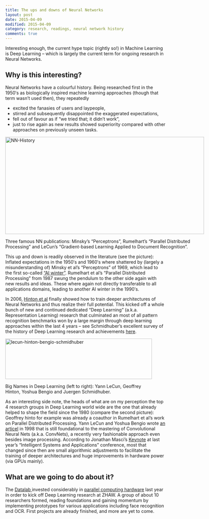 ```yaml
---
title: The ups and downs of Neural Networks
layout: post
date: 2015-04-09
modified: 2015-04-09
category: research, readings, neural network history
comments: true
---
```


Interesting enough, the current hype topic (rightly so!) in Machine Learning is Deep Learning &#8211; which is largely the current term for ongoing research in Neural Networks.

## Why is this interesting?

Neural Networks have a colourful history. Being researched first in the 1950&#8242;s as biologically inspired machine learning approaches (though that term wasn&#8217;t used then), they repeatedly

  * excited the fanasies of users and laypeople,
  * stirred and subsequently disappointed the exaggerated expectations,
  * fell out of favour as if &#8220;we tried that; it didn&#8217;t work&#8221;,
  * just to rise again as new results showed superiority compared with other approaches on previously unseen tasks.<!--more-->

<div id="attachment_242" class="wp-caption alignnone" style="width: 635px">
  <a href="http://stdm.github.io/images/NN-History.jpg"><img class="size-large wp-image-242" title="Neural Network hisotry in writing." alt="NN-History" src="http://stdm.github.io/images/NN-History.jpg" width="625" height="305" /></a>
  
  <p class="wp-caption-text">
    Three famous NN publications: Minsky&#8217;s &#8220;Perceptrons&#8221;, Rumelhart&#8217;s &#8220;Parallel Distributed Processing&#8221; and LeCun&#8217;s &#8220;Gradient-based Learning Applied to Document Recognition&#8221;.
  </p>
</div>

This up and down is readily observed in the literature (see the picture): Inflated expectations in the 1950&#8242;s and 1960&#8242;s where shattered by (largely a misunderstanding of) Minsky et al&#8217;s &#8220;Perceptrons&#8221; of 1969, which lead to the first so-called <a href="http://en.wikipedia.org/wiki/AI_winter" target="_blank">&#8220;AI winter&#8221;</a>. Rumelhart et al&#8217;s &#8220;Parallel Distributed Processing&#8221; from 1987 swung the pendulum to the other side again with new results and ideas. These where again not directly transferable to all applications domains, leading to another AI winter in the 1990&#8242;s.

In 2006, <a href="http://www.cs.toronto.edu/~hinton/absps/ncfast.pdf" target="_blank">Hinton et al</a> finally showed how to train deeper architectures of Neural Networks and thus realize their full potential. This kicked off a whole bunch of new and continued dedicated &#8220;Deep Learning&#8221; (a.k.a. Representation Learning) research that culminated an most of all pattern recognition benchmarks won by a large margin through deep learning approaches within the last 4 years &#8211; see Schmidhuber&#8217;s excellent survey of the history of Deep Learning research and achievements <a href="http://arxiv.org/abs/1404.7828" target="_blank">here</a>.

<div id="attachment_243" class="wp-caption alignnone" style="width: 471px">
  <a href="http://stdm.github.io/images/lecun-hinton-bengio-schmidhuber.jpg"><img class="size-full wp-image-243 " title="Big 4 in DL" alt="lecun-hinton-bengio-schmidhuber" src="http://stdm.github.io/images/lecun-hinton-bengio-schmidhuber.jpg" width="461" height="127" /></a>
  
  <p class="wp-caption-text">
    Big Names in Deep Learning (left to right): Yann LeCun, Geoffrey Hinton, Yoshua Bengio and Juergen Schmidhuber.
  </p>
</div>

As an interesting side note, the heads of what are on my perception the top 4 research groups in Deep Learning world wide are the one that already helped to shape the field since the 1980 (compare the second picture): Geoffrey hinto for example was already a coauthor in Rumelhart et al&#8217;s work on Parallel Distributed Processing. Yann LeCun and Yoshua Bengio wrote <a href="http://yann.lecun.com/exdb/publis/pdf/lecun-98.pdf" target="_blank">an articel</a> in 1998 that is still foundational to the mastering of Convolutional Neural Nets (a.k.a. ConvNets), a recently very fashionable approach even besides image processing. According to Jonathan Masci&#8217;s <a href="http://www.s-i.ch/fileadmin/daten/sgaico/keynote_masci_small.zip" target="_blank">Keynote</a> at last year&#8217;s &#8220;Intelligent Systems and Applications&#8221; conference, most that changed since then are small algorithmic adjustments to facilitate the training of deeper architectures and huge improvements in hardware power (via GPUs mainly).

## What are we going to do about it?

The <a href="http://www.zhaw.ch/datalab" target="_blank">Datalab </a>invested considerably in <a href="http://www.zhaw.ch/de/zhaw/institute-zentren/uebergreifende-institute-zentren/dlab/hardware.html" target="_blank">parallel computing hardware</a> last year in order to kick off Deep Learning research at ZHAW. A group of about 10 researchers formed, reading foundations and gaining momentum by implementing prototypes for various applications including face recognition and OCR. First projects are already finished, and more are yet to come.